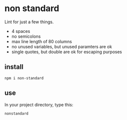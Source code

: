 # non standard

Lint for just a few things.

* 4 spaces
* no semicolons
* max line length of 80 columns
* no unused variables, but unused paramters are ok
* single quotes, but double are ok for escaping purposes


## install 

    npm i non-standard


## use
In your project directory, type this:

    nonstandard
